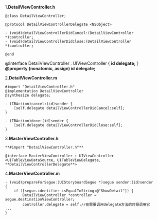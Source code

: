 
1.**DetailViewController.h**
```
@class DetailViewController;

@protocol DetailViewControllerDelegate <NSObject>

- (void)detailViewControllerDidCancel:(DetailViewController *)controller;
- (void)detailViewControllerDidClose:(DetailViewController *)controller;

@end
```

@interface DetailViewController : UIViewController <UINavigationBarDelegate>
{
	**id <DetailViewControllerDelegate> delegate;**
}
**@property (nonatomic, assign) id <DetailViewControllerDelegate> delegate;**

2.**DetailViewController.m**
```
#import "DetailViewController.h"
@implementation DetailViewController
@synthesize delegate;

- (IBAction)cancel:(id)sender {
	[self.delegate detailViewControllerDidCancel:self];
}

- (IBAction)done:(id)sender {
	[self.delegate detailViewControllerDidClose:self];
}
```

3.**MasterViewController.h**
```
**#import "DetailViewController.h"**

@interface MasterViewController : UIViewController <UITableViewDataSource, UITableViewDelegate, **DetailViewControllerDelegate**>
```

4.**MasterViewController.m**
```
- (void)prepareForSegue:(UIStoryboardSegue *)segue sender:(id)sender
{
	if ([segue.identifier isEqualToString:@"ShowDetail"]) {
		DetailViewController *controller = segue.destinationViewController;
		controller.delegate = self;//在需要调用delegate方法的时候调用它
... 
}
```